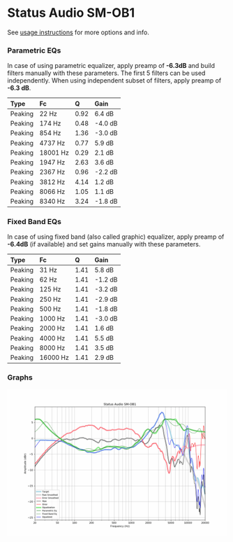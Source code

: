# Status Audio SM-OB1
See [usage instructions](https://github.com/jaakkopasanen/AutoEq#usage) for more options and info.

### Parametric EQs
In case of using parametric equalizer, apply preamp of **-6.3dB** and build filters manually
with these parameters. The first 5 filters can be used independently.
When using independent subset of filters, apply preamp of **-6.3 dB**.

| Type    | Fc       |    Q | Gain    |
|:--------|:---------|:-----|:--------|
| Peaking | 22 Hz    | 0.92 | 6.4 dB  |
| Peaking | 174 Hz   | 0.48 | -4.0 dB |
| Peaking | 854 Hz   | 1.36 | -3.0 dB |
| Peaking | 4737 Hz  | 0.77 | 5.9 dB  |
| Peaking | 18001 Hz | 0.29 | 2.1 dB  |
| Peaking | 1947 Hz  | 2.63 | 3.6 dB  |
| Peaking | 2367 Hz  | 0.96 | -2.2 dB |
| Peaking | 3812 Hz  | 4.14 | 1.2 dB  |
| Peaking | 8066 Hz  | 1.05 | 1.1 dB  |
| Peaking | 8340 Hz  | 3.24 | -1.8 dB |

### Fixed Band EQs
In case of using fixed band (also called graphic) equalizer, apply preamp of **-6.4dB**
(if available) and set gains manually with these parameters.

| Type    | Fc       |    Q | Gain    |
|:--------|:---------|:-----|:--------|
| Peaking | 31 Hz    | 1.41 | 5.8 dB  |
| Peaking | 62 Hz    | 1.41 | -1.2 dB |
| Peaking | 125 Hz   | 1.41 | -3.2 dB |
| Peaking | 250 Hz   | 1.41 | -2.9 dB |
| Peaking | 500 Hz   | 1.41 | -1.8 dB |
| Peaking | 1000 Hz  | 1.41 | -3.0 dB |
| Peaking | 2000 Hz  | 1.41 | 1.6 dB  |
| Peaking | 4000 Hz  | 1.41 | 5.5 dB  |
| Peaking | 8000 Hz  | 1.41 | 3.5 dB  |
| Peaking | 16000 Hz | 1.41 | 2.9 dB  |

### Graphs
![](./Status%20Audio%20SM-OB1.png)